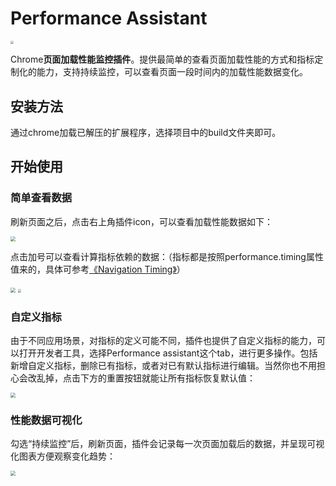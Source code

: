 # Performance Assistant

<img src="http://qiniu.xiaozi1931.com/qiniu_picGo/monitor-icon-chrome.png" style="zoom: 33%;" />

Chrome**页面加载性能监控插件**。提供最简单的查看页面加载性能的方式和指标定制化的能力，支持持续监控，可以查看页面一段时间内的加载性能数据变化。

## 安装方法

通过chrome加载已解压的扩展程序，选择项目中的build文件夹即可。

## 开始使用

### 简单查看数据

刷新页面之后，点击右上角插件icon，可以查看加载性能数据如下：

<img src="http://qiniu.xiaozi1931.com/qiniu_picGo/20210414010118.png" style="zoom:50%;" />

点击加号可以查看计算指标依赖的数据：（指标都是按照performance.timing属性值来的，具体可参考[《Navigation Timing》](https://www.w3.org/TR/2012/REC-navigation-timing-20121217/#sec-navigation-timing-interface)）

<img src="http://qiniu.xiaozi1931.com/qiniu_picGo/20210414010330.png" style="zoom:50%;" />

<img src="http://qiniu.xiaozi1931.com/qiniu_picGo/20210414012711.png" style="zoom: 33%;" />

### 自定义指标

由于不同应用场景，对指标的定义可能不同，插件也提供了自定义指标的能力，可以打开开发者工具，选择Performance assistant这个tab，进行更多操作。包括新增自定义指标，删除已有指标，或者对已有默认指标进行编辑。当然你也不用担心会改乱掉，点击下方的重置按钮就能让所有指标恢复默认值：

<img src="http://qiniu.xiaozi1931.com/qiniu_picGo/20210414013354.png" style="zoom:50%;" />

### 性能数据可视化

勾选“持续监控”后，刷新页面，插件会记录每一次页面加载后的数据，并呈现可视化图表方便观察变化趋势：

<img src="http://qiniu.xiaozi1931.com/qiniu_picGo/20210414012423.png" style="zoom:50%;" />